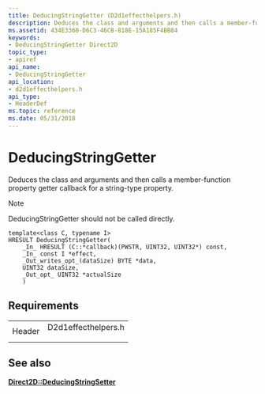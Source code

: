 ```yaml
---
title: DeducingStringGetter (D2d1effecthelpers.h)
description: Deduces the class and arguments and then calls a member-function property getter callback for a string-type property.
ms.assetid: 434E3360-D6C3-46CB-818E-15A185F4BB84
keywords:
- DeducingStringGetter Direct2D
topic_type:
- apiref
api_name:
- DeducingStringGetter
api_location:
- d2d1effecthelpers.h
api_type:
- HeaderDef
ms.topic: reference
ms.date: 05/31/2018
---
```


# DeducingStringGetter

Deduces the class and arguments and then calls a member-function property getter callback for a string-type property.

> [!Note]  
> DeducingStringGetter should not be called directly.

 

``` syntax
template<class C, typename I>  
HRESULT DeducingStringGetter(
    _In_ HRESULT (C::*callback)(PWSTR, UINT32, UINT32*) const,
    _In_ const I *effect,
    _Out_writes_opt_(dataSize) BYTE *data,
    UINT32 dataSize,
    _Out_opt_ UINT32 *actualSize 
    ) 
```

## Requirements



|                   |                                                                                                |
|-------------------|------------------------------------------------------------------------------------------------|
| Header<br/> | <dl> <dt>D2d1effecthelpers.h</dt> </dl> |



## See also

<dl> <dt>

[**Direct2D::DeducingStringSetter**](deducingstringsetter.md)
</dt> </dl>

 

 





